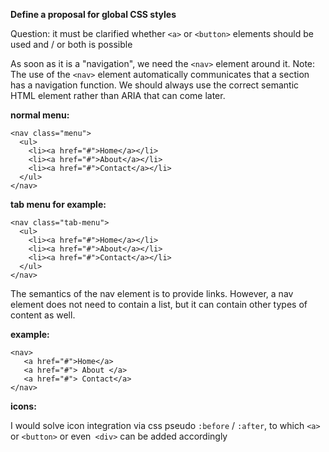 
**Define a proposal for global CSS styles**

Question: it must be clarified whether `<a>` or `<button>` elements should be used and / or both is possible

As soon as it is a "navigation", we need the `<nav>` element around it.
Note: The use of the `<nav>` element automatically communicates that a section has a navigation function. We should always use the correct semantic HTML element rather than ARIA that can come later.

**normal menu:**

```
<nav class="menu">
  <ul>
    <li><a href="#">Home</a></li>
    <li><a href="#">About</a></li>
    <li><a href="#">Contact</a></li>
  </ul>
</nav>
```

**tab menu for example:**

```
<nav class="tab-menu">
  <ul>
    <li><a href="#">Home</a></li>
    <li><a href="#">About</a></li>
    <li><a href="#">Contact</a></li>
  </ul>
</nav>
```
The semantics of the nav element is to provide links. However, a nav element does not need to contain a list, but it can contain other types of content as well.

**example:**

```
<nav>
   <a href="#">Home</a>
   <a href="#"> About </a>
   <a href="#"> Contact</a>
</nav>
```
**icons:**

I would solve icon integration via css pseudo `:before` / `:after`, to which `<a>` or `<button>` or even` <div>` can be added accordingly
